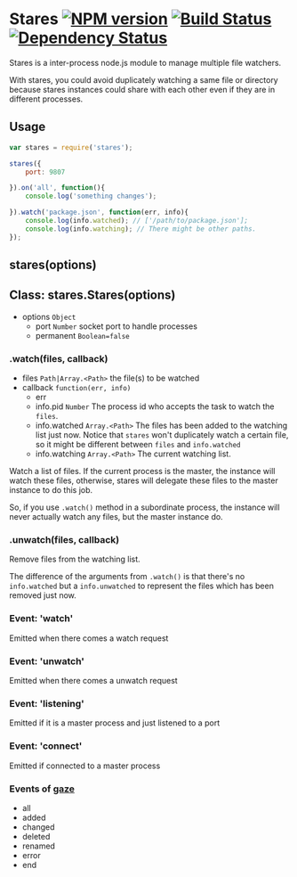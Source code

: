 # Stares [![NPM version](https://badge.fury.io/js/stares.png)](http://badge.fury.io/js/stares) [![Build Status](https://travis-ci.org/kaelzhang/node-stares.png?branch=master)](https://travis-ci.org/kaelzhang/node-stares) [![Dependency Status](https://gemnasium.com/kaelzhang/node-stares.png)](https://gemnasium.com/kaelzhang/node-stares)

Stares is a inter-process node.js module to manage multiple file watchers.

With stares, you could avoid duplicately watching a same file or directory because stares instances could share with each other even if they are in different processes.


## Usage

```js
var stares = require('stares');

stares({
    port: 9807

}).on('all', function(){
    console.log('something changes');

}).watch('package.json', function(err, info){
	console.log(info.watched); // ['/path/to/package.json'];
	console.log(info.watching); // There might be other paths.
});
```


## stares(options)



## Class: stares.Stares(options)

- options `Object`
	- port `Number` socket port to handle processes
	- permanent `Boolean=false` 

### .watch(files, callback)

- files `Path|Array.<Path>` the file(s) to be watched
- callback `function(err, info)`
	- err
	- info.pid `Number` The process id who accepts the task to watch the `files`.
	- info.watched `Array.<Path>` The files has been added to the watching list just now. Notice that `stares` won't duplicately watch a certain file, so it might be different between `files` and `info.watched`
	- info.watching `Array.<Path>` The current watching list.


Watch a list of files. If the current process is the master, the instance will watch these files, otherwise, stares will delegate these files to the master instance to do this job.

So, if you use `.watch()` method in a subordinate process, the instance will never actually watch any files, but the master instance do.

### .unwatch(files, callback)

Remove files from the watching list.

The difference of the arguments from `.watch()` is that there's no `info.watched` but a `info.unwatched` to represent the files which has been removed just now.


### Event: 'watch'

Emitted when there comes a watch request

### Event: 'unwatch'

Emitted when there comes a unwatch request

### Event: 'listening'

Emitted if it is a master process and just listened to a port

### Event: 'connect'

Emitted if connected to a master process

### Events of [gaze](https://www.npmjs.org/package/gaze)

- all
- added
- changed
- deleted
- renamed
- error
- end





